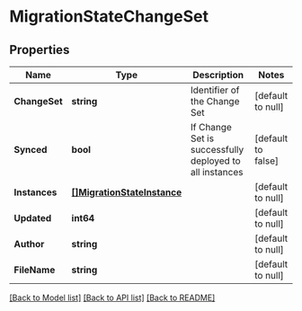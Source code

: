 # MigrationStateChangeSet

## Properties
Name | Type | Description | Notes
------------ | ------------- | ------------- | -------------
**ChangeSet** | **string** | Identifier of the Change Set | [default to null]
**Synced** | **bool** | If Change Set is successfully deployed to all instances | [default to false]
**Instances** | [**[]MigrationStateInstance**](MigrationStateInstance.md) |  | [default to null]
**Updated** | **int64** |  | [default to null]
**Author** | **string** |  | [default to null]
**FileName** | **string** |  | [default to null]

[[Back to Model list]](../README.md#documentation-for-models) [[Back to API list]](../README.md#documentation-for-api-endpoints) [[Back to README]](../README.md)

